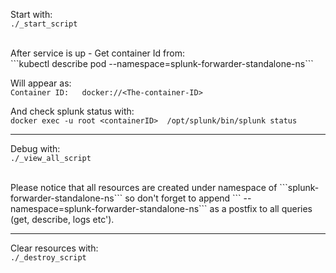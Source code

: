 
Start with: <br/>
```./_start_script```

<br/>
After service is up - Get container Id from: <br/>
```kubectl describe pod --namespace=splunk-forwarder-standalone-ns```
<br/>

Will appear as: <br/>
```Container ID:   docker://<The-container-ID>```
<br/>

And check splunk status with: <br/>
```docker exec -u root <containerID>  /opt/splunk/bin/splunk status```
<br/>

-----------
Debug with: <br/>
```./_view_all_script```

<br/>
Please notice that all resources are created under namespace of ```splunk-forwarder-standalone-ns```
so don't forget to append ``` --namespace=splunk-forwarder-standalone-ns``` as a postfix to all queries (get, describe, logs etc').

<br/>

------------

Clear resources with: <br/>
```./_destroy_script```